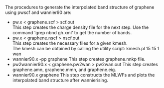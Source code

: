 The procedures to generate the interpolated band structure of graphene using pwscf and wannier90 are:
- pw.x < graphene.scf > scf.out    
This step creates the charge density file for the next step.
Use the command 'grep nbnd gh.xml' to get the number of bands.
- pw.x < graphene.nscf > nscf.out    
This step creates the necessary files for a given kmesh.    
The kmesh can be obtained by calling the utility script: kmesh.pl 15 15 1 wan
- wannier90.x -pp graphene
This step creates graphene.nnkp file.
- pw2wannier90.x < graphene.pw2wan > pw2wan.out
This step creates graphene.amn, graphene.mmn, and graphene.eig.
- wannier90.x graphene
This step constructs the MLWFs and plots the interpolated band structure after wannierising.
